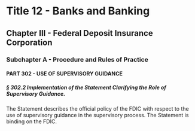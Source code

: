
# Title 12 - Banks and Banking
## Chapter III - Federal Deposit Insurance Corporation
### Subchapter A - Procedure and Rules of Practice
#### PART 302 - USE OF SUPERVISORY GUIDANCE
##### § 302.2 Implementation of the Statement Clarifying the Role of Supervisory Guidance.

The Statement describes the official policy of the FDIC with respect to the use of supervisory guidance in the supervisory process. The Statement is binding on the FDIC.
